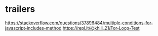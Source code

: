 # trailers
https://stackoverflow.com/questions/37896484/multiple-conditions-for-javascript-includes-method
https://repl.it/@khill_21/For-Loop-Test
